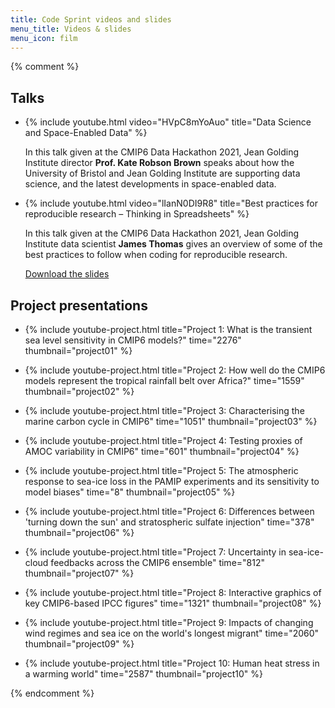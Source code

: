 ```yaml
---
title: Code Sprint videos and slides
menu_title: Videos & slides
menu_icon: film
---
```


{% comment %}
## Talks

<ul class="grid">
<li class="video" markdown="1">

{% include youtube.html video="HVpC8mYoAuo" title="Data Science and Space-Enabled Data" %}

In this talk given at the CMIP6 Data Hackathon 2021, Jean Golding Institute
director **Prof. Kate Robson Brown** speaks about how the University of
Bristol and Jean Golding Institute are supporting data science, and the
latest developments in space-enabled data.

</li>
<li class="video" markdown="1">

{% include youtube.html video="lIanN0DI9R8" title="Best practices for reproducible research – Thinking in Spreadsheets" %}

In this talk given at the CMIP6 Data Hackathon 2021, Jean Golding Institute
data scientist **James Thomas** gives an overview of some of the best
practices to follow when coding for reproducible research.

[Download the slides](https://doi.org/10.5281/zenodo.4899475)

</li>
</ul>

## Project presentations

<ul class="grid">
<li class="video" markdown="1">

{% include youtube-project.html title="Project 1: What is the transient sea level sensitivity in CMIP6 models?" time="2276" thumbnail="project01" %}

</li>
<li class="video" markdown="1">

{% include youtube-project.html title="Project 2: How well do the CMIP6 models represent the tropical rainfall belt over Africa?" time="1559" thumbnail="project02" %}

</li>
<li class="video" markdown="1">

{% include youtube-project.html title="​Project 3: Characterising the marine carbon cycle in CMIP6" time="1051" thumbnail="project03" %}

</li>
<li class="video" markdown="1">

{% include youtube-project.html title="Project 4: Testing proxies of AMOC variability in CMIP6" time="601" thumbnail="project04" %}

</li>
<li class="video" markdown="1">

{% include youtube-project.html title="Project 5: The atmospheric response to sea-ice loss in the PAMIP experiments and its sensitivity to model biases" time="8" thumbnail="project05" %}

</li>
<li class="video" markdown="1">

{% include youtube-project.html title="Project 6: Differences between 'turning down the sun' and stratospheric sulfate injection" time="378" thumbnail="project06" %}

</li>
<li class="video" markdown="1">

{% include youtube-project.html title="Project 7: Uncertainty in sea-ice-cloud feedbacks across the CMIP6 ensemble" time="812" thumbnail="project07" %}

</li>
<li class="video" markdown="1">

{% include youtube-project.html title="Project 8: Interactive graphics of key CMIP6-based IPCC figures" time="1321" thumbnail="project08" %}

</li>
<li class="video" markdown="1">

{% include youtube-project.html title="Project 9: Impacts of changing wind regimes and sea ice on the world's longest migrant" time="2060" thumbnail="project09" %}

</li>
<li class="video" markdown="1">

{% include youtube-project.html title="Project 10: Human heat stress in a warming world" time="2587" thumbnail="project10" %}

</li>
</ul>

{% endcomment %}